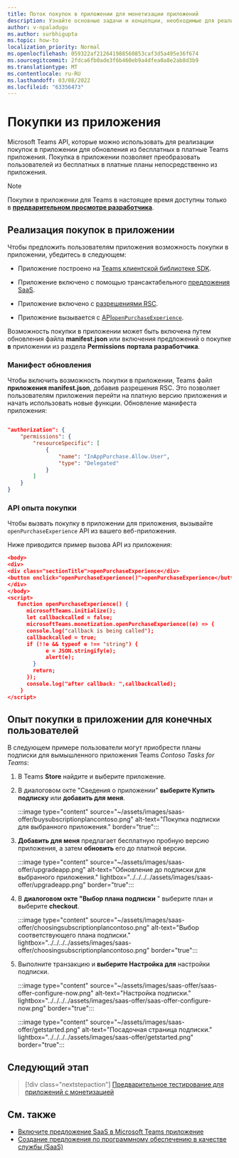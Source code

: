```yaml
---
title: Поток покупок в приложении для монетизации приложений
description: Узнайте основные задачи и концепции, необходимые для реализации покупок в приложении и пробных функций в приложениях групп.
author: v-npaladugu
ms.author: surbhigupta
ms.topic: how-to
localization_priority: Normal
ms.openlocfilehash: 059322af212641988560853caf3d5a495e36f674
ms.sourcegitcommit: 2fdca6fb0ade3f6b460eb9a4dfea0a8e2ab8d3b9
ms.translationtype: MT
ms.contentlocale: ru-RU
ms.lasthandoff: 03/08/2022
ms.locfileid: "63356473"
---
```

# <a name="in-app-purchases"></a>Покупки из приложения

Microsoft Teams API, которые можно использовать для реализации покупок в приложении для обновления из бесплатных в платные Teams приложения. Покупка в приложении позволяет преобразовать пользователей из бесплатных в платные планы непосредственно из приложения.

> [!NOTE]
> Покупки в приложении для Teams в настоящее время доступны только в [**предварительном просмотре разработчика**](/microsoftteams/platform/resources/dev-preview/developer-preview-intro).

## <a name="implement-in-app-purchases"></a>Реализация покупок в приложении

Чтобы предложить пользователям приложения возможность покупки в приложении, убедитесь в следующем:

* Приложение построено на [Teams клиентской библиотеке SDK](https://github.com/OfficeDev/microsoft-teams-library-js).

* Приложение включено с помощью трансактабельного [предложения SaaS](~/concepts/deploy-and-publish/appsource/prepare/include-saas-offer.md).

* Приложение включено с [разрешениями RSC](#update-manifest).

* Приложение вызывается с [API`openPurchaseExperience`](#purchase-experience-api).

Возможность покупки в приложении может быть включена путем обновления файла **manifest.json** или включения предложений о покупке **в** приложении из раздела **Permissions** **портала разработчика**.

### <a name="update-manifest"></a>Манифест обновления

Чтобы включить возможность покупки в приложении, Teams файл **приложения manifest.json**, добавив разрешения RSC. Это позволяет пользователям приложения перейти на платную версию приложения и начать использовать новые функции. Обновление манифеста приложения:

```json

"authorization": {
    "permissions": {
        "resourceSpecific": [
            {
                "name": "InAppPurchase.Allow.User",
                "type": "Delegated"
            }
        ]
    }
}
```

### <a name="purchase-experience-api"></a>API опыта покупки

Чтобы вызвать покупку в приложении для приложения, вызывайте `openPurchaseExperience` API из вашего веб-приложения.

Ниже приводится пример вызова API из приложения:

```json
<body> 
<div> 
<div class="sectionTitle">openPurchaseExperience</div> 
<button onclick="openPurchaseExperience()">openPurchaseExperience</button> 
</div> 
</body> 
<script> 
   function openPurchaseExperience() {
      microsoftTeams.initialize();
      let callbackcalled = false;
      microsoftTeams.monetization.openPurchaseExperience((e) => {
      console.log("callback is being called");
      callbackcalled = true;  
      if (!!e && typeof e !== "string") {
            e = JSON.stringify(e);
            alert(e);
        }
        return;
      });
      console.log("after callback: ",callbackcalled);
    } 
</script> 
```

## <a name="end-user-in-app-purchasing-experience"></a>Опыт покупки в приложении для конечных пользователей

В следующем примере пользователи могут приобрести планы подписки для вымышленного приложения Teams *Contoso Tasks for Teams*:

1. В Teams **Store** найдите и выберите приложение.

1. В диалоговом окте "Сведения о приложении" **выберите Купить подписку** или **добавить для меня**.

    :::image type="content" source="~/assets/images/saas-offer/buysubscriptionplancontoso.png" alt-text="Покупка подписки для выбранного приложения." border="true":::

1. **Добавить для меня** предлагает бесплатную пробную версию приложения, а затем **обновить** его до платной версии.

    :::image type="content" source="~/assets/images/saas-offer/upgradeapp.png" alt-text="Обновление до подписки для выбранного приложения." lightbox="../../../../assets/images/saas-offer/upgradeapp.png" border="true":::

1. В **диалоговом окте "Выбор плана подписки** " выберите план и выберите **checkout**.

    :::image type="content" source="~/assets/images/saas-offer/choosingsubscriptionplancontoso.png" alt-text="Выбор соответствующего плана подписки." lightbox="../../../../assets/images/saas-offer/choosingsubscriptionplancontoso.png" border="true":::

1. Выполните транзакцию и **выберите Настройка для** настройки подписки.

    :::image type="content" source="~/assets/images/saas-offer/saas-offer-configure-now.png" alt-text="Настройка подписки." lightbox="../../../../assets/images/saas-offer/saas-offer-configure-now.png" border="true":::

    :::image type="content" source="~/assets/images/saas-offer/getstarted.png" alt-text="Посадочная страница подписки." lightbox="../../../../assets/images/saas-offer/getstarted.png" border="true":::

## <a name="next-step"></a>Следующий этап

> [!div class="nextstepaction"]
> [Предварительное тестирование для приложений с монетизацией](~/concepts/deploy-and-publish/appsource/prepare/Test-preview-for-monetized-apps.md)

## <a name="see-also"></a>См. также

* [Включите предложение SaaS в Microsoft Teams приложение](~/concepts/deploy-and-publish/appsource/prepare/include-saas-offer.md)
* [Создание предложения по программному обеспечению в качестве службы (SaaS)](include-saas-offer.md#create-your-saas-offer)
